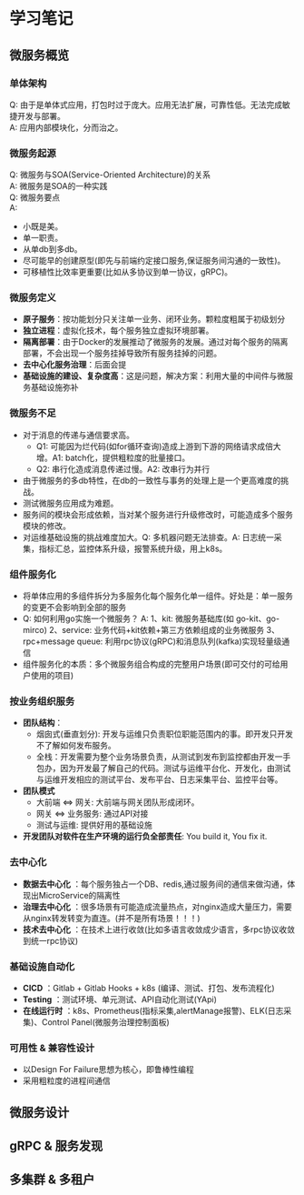 # 学习笔记
## 微服务概览
### 单体架构
Q: 由于是单体式应用，打包时过于庞大。应用无法扩展，可靠性低。无法完成敏捷开发与部署。  
A: 应用内部模块化，分而治之。
### 微服务起源
Q: 微服务与SOA(Service-Oriented Architecture)的关系  
A: 微服务是SOA的一种实践  
Q: 微服务要点  
A:  
- 小既是美。 
- 单一职责。  
- 从单db到多db。  
- 尽可能早的创建原型(即先与前端约定接口服务,保证服务间沟通的一致性)。  
- 可移植性比效率更重要(比如从多协议到单一协议，gRPC)。
### 微服务定义
- **原子服务**：按功能划分只关注单一业务、闭环业务。颗粒度粗属于初级划分
- **独立进程**：虚拟化技术，每个服务独立虚拟环境部署。
- **隔离部署**：由于Docker的发展推动了微服务的发展。通过对每个服务的隔离部署，不会出现一个服务挂掉导致所有服务挂掉的问题。
- **去中心化服务治理**：后面会提
- **基础设施的建设、复杂度高**：这是问题，解决方案：利用大量的中间件与微服务基础设施弥补
### 微服务不足
- 对于消息的传递与通信要求高。
    - Q1: 可能因为烂代码(如for循环查询)造成上游到下游的网络请求成倍大增。A1: batch化，提供粗粒度的批量接口。 
    - Q2: 串行化造成消息传递过慢。A2: 改串行为并行
- 由于微服务的多db特性，在db的一致性与事务的处理上是一个更高难度的挑战。
- 测试微服务应用成为难题。
- 服务间的模块会形成依赖，当对某个服务进行升级修改时，可能造成多个服务模块的修改。
- 对运维基础设施的挑战难度加大。Q: 多机器问题无法排查。A: 日志统一采集，指标汇总，监控体系升级，报警系统升级，用上k8s。
### 组件服务化
- 将单体应用的多组件拆分为多服务化每个服务化单一组件。好处是：单一服务的变更不会影响到全部的服务
- Q: 如何利用go实施一个微服务？ A: 1、kit: 微服务基础库(如 go-kit、go-mirco) 2、service: 业务代码+kit依赖+第三方依赖组成的业务微服务 3、rpc+message queue: 利用rpc协议(gRPC)和消息队列(kafka)实现轻量级通信
- 组件服务化的本质：多个微服务组合构成的完整用户场景(即可交付的可给用户使用的项目)
### 按业务组织服务
- **团队结构**：
    - 烟囱式(垂直划分): 开发与运维只负责职位职能范围内的事。即开发只开发不了解如何发布服务。
    - 全栈：开发需要为整个业务场景负责，从测试到发布到监控都由开发一手包办，因为开发最了解自己的代码。测试与运维平台化、开发化，由测试与运维开发相应的测试平台、发布平台、日志采集平台、监控平台等。
- **团队模式**
    - 大前端 <=> 网关: 大前端与网关团队形成闭环。
    - 网关 <=> 业务服务: 通过API对接
    - 测试与运维: 提供好用的基础设施
- **开发团队对软件在生产环境的运行负全部责任**: You build it, You fix it.
### 去中心化
- **数据去中心化** ：每个服务独占一个DB、redis,通过服务间的通信来做沟通，体现出MicroService的隔离性
- **治理去中心化** ：很多场景有可能造成流量热点，对nginx造成大量压力，需要从nginx转发转变为直连。(并不是所有场景！！！)
- **技术去中心化** ：在技术上进行收敛(比如多语言收敛成少语言，多rpc协议收敛到统一rpc协议)
### 基础设施自动化
- **CICD** ：Gitlab + Gitlab Hooks + k8s (编译、测试、打包、发布流程化)
- **Testing** ：测试环境、单元测试、API自动化测试(YApi)
- **在线运行时** ：k8s、Prometheus(指标采集,alertManage报警)、ELK(日志采集)、Control Panel(微服务治理控制面板)
### 可用性 & 兼容性设计
- 以Design For Failure思想为核心，即鲁棒性编程
- 采用粗粒度的进程间通信
## 微服务设计
## gRPC & 服务发现
## 多集群 & 多租户